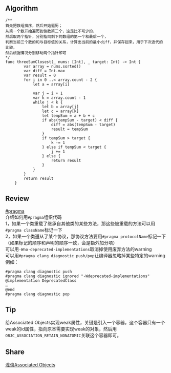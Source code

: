 ## Algorithm
```
/**
首先把数组排序，然后开始遍历；    
从第一个数开始遍历到倒数第三个，这是比不可少的，    
然后取两个指针，分别指向剩下的数组的第一个和最后一个，    
判断当前三个数的和与目标值的关系，计算出当前的最小diff，并保存起来，用于下次迭代的比较，
然后根据情况分别移动两个指针即可
*/
func threeSumClosest(_ nums: [Int], _ target: Int) -> Int {
        var array = nums.sorted()
        var diff = Int.max
        var result = 0
        for i in 0 ..< array.count - 2 {
            let a = array[i]
            
            var j = i + 1
            var k = array.count - 1
            while j < k {
                let b = array[j]
                let c = array[k]
                let tempSum = a + b + c
                if abs(tempSum - target) < diff {
                    diff = abs(tempSum - target)
                    result = tempSum
                }
                if tempSum > target {
                    k -= 1
                } else if tempSum < target {
                    j += 1
                } else {
                    return result
                }
            }
        }
        return result
    }
```

## Review
[#pragma](https://nshipster.com/pragma/)    
介绍如何用`#pragma`组织代码    
1，如果一个类重载了继承自其他类的某些方法，那这些被重载的方法可以用`#pragma className`标记一下    
2，如果一个类遵从了某个协议，那协议方法要用`#pragma protocolName`标记一下（如果标记的顺序和声明的顺序一致，会是额外加分项）    
可以用`-Wno-deprecated-implementations`取消掉使用废弃方法的warning    
可以用`#pragma clang diagnostic push/pop`让编译器忽略掉某些特定的warning    
例如：    
```
#pragma clang diagnostic push
#pragma clang diagnostic ignored "-Wdeprecated-implementations"
@implementation DeprecatedClass
…
@end
#pragma clang diagnostic pop
```


## Tip
给Associated Objects实现weak属性，关键是引入一个容器，这个容器只有一个weak的id属性，指向原本需要实现weak的对象，然后用`OBJC_ASSOCIATION_RETAIN_NONATOMIC`关联这个容器即可。

## Share
[浅谈Associated Objects](https://www.desgard.com/iOS-Source-Probe/Objective-C/Runtime/%E6%B5%85%E8%B0%88Associated%20Objects.html)